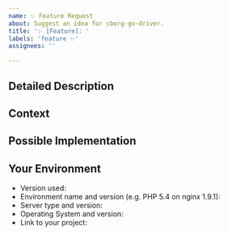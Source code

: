 ```yaml
---
name: ✨ Feature Request
about: Suggest an idea for cborg-go-driver.
title: '✨ [Feature]: '
labels: 'feature ✨'
assignees: ''

---
```

<!---
  Provide a general summary of the issue in the Title above 
  Examples:
    - "✨ [Feature]: Add support for ..."
    - "✨ [Feature]: ..."
-->

## Detailed Description
<!--- 
  Description:
    Provide a detailed description of the change or addition you are proposing
  Required:
    Yes
-->

## Context
<!--- 
  Description:
    - Why is this change important to you ?
    - How would you use it ?
    - How can it benefit other users?
  Required:
    Yes
-->

## Possible Implementation
<!---
  Description:
    Not obligatory, but suggest an idea for implementing addition or change
  Required:
    No
-->

## Your Environment
<!--- 
  Description:
    Include as many relevant details about the environment.
  Required:
    No
-->
- Version used:
- Environment name and version (e.g. PHP 5.4 on nginx 1.9.1):
- Server type and version:
- Operating System and version:
- Link to your project:

